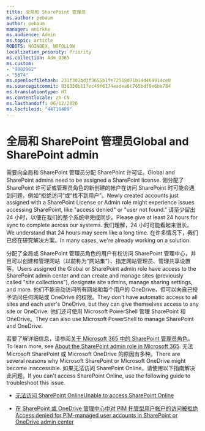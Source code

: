 ```yaml
---
title: 全局和 SharePoint 管理员
ms.author: pebaum
author: pebaum
manager: mnirkhe
ms.audience: Admin
ms.topic: article
ROBOTS: NOINDEX, NOFOLLOW
localization_priority: Priority
ms.collection: Adm_O365
ms.custom:
- "9002962"
- "5674"
ms.openlocfilehash: 231f302bd3f3655b1fe72518d71b14d464914ce0
ms.sourcegitcommit: 936330b11fec49f6174eadea6c765bdf9e6ba784
ms.translationtype: HT
ms.contentlocale: zh-CN
ms.lasthandoff: 06/12/2020
ms.locfileid: "44716409"
---
```

# <a name="global-and-sharepoint-admin"></a><span data-ttu-id="c0e1d-102">全局和 SharePoint 管理员</span><span class="sxs-lookup"><span data-stu-id="c0e1d-102">Global and SharePoint admin</span></span>

<span data-ttu-id="c0e1d-103">需要向全局和 SharePoint 管理员分配 SharePoint 许可证。</span><span class="sxs-lookup"><span data-stu-id="c0e1d-103">Global and SharePoint admins need to be assigned a SharePoint license.</span></span> <span data-ttu-id="c0e1d-104">刚分配了 SharePoint 许可证或管理员角色的新创建的帐户在访问 SharePoint 时可能会遇到问题，例如“拒绝访问”或“找不到用户”。</span><span class="sxs-lookup"><span data-stu-id="c0e1d-104">Newly created accounts just assigned with a SharePoint License or Admin role might experience issues accessing SharePoint, like "access denied" or "user not found."</span></span> <span data-ttu-id="c0e1d-105">请至少留出 24 小时，以便在我们的整个系统中完成同步。</span><span class="sxs-lookup"><span data-stu-id="c0e1d-105">Please give at least 24 hours for sync to complete across our systems.</span></span> <span data-ttu-id="c0e1d-106">我们理解，24 小时可能看起来很长。</span><span class="sxs-lookup"><span data-stu-id="c0e1d-106">We understand that 24 hours may seem like a long time.</span></span> <span data-ttu-id="c0e1d-107">在许多情况下，我们已经在研究解决方案。</span><span class="sxs-lookup"><span data-stu-id="c0e1d-107">In many cases, we're already working on a solution.</span></span>

<span data-ttu-id="c0e1d-108">分配了全局或 SharePoint 管理员角色的用户有权访问 SharePoint 管理中心，并且可以创建和管理网站（以前称为“网站集”）、指定网站管理员、管理共享设置等。</span><span class="sxs-lookup"><span data-stu-id="c0e1d-108">Users assigned the Global or SharePoint admin role have access to the SharePoint admin center and can create and manage sites (previously called "site collections"), designate site admins, manage sharing settings, and more.</span></span> <span data-ttu-id="c0e1d-109">他们不能自动访问所有网站和每个用户的 OneDrive，但可以向自己授予访问任何网站或 OneDrive 的权限。</span><span class="sxs-lookup"><span data-stu-id="c0e1d-109">They don't have automatic access to all sites and each user's OneDrive, but they can give themselves access to any site or OneDrive.</span></span> <span data-ttu-id="c0e1d-110">他们还可使用 Microsoft PowerShell 管理 SharePoint 和 OneDrive。</span><span class="sxs-lookup"><span data-stu-id="c0e1d-110">They can also use Microsoft PowerShell to manage SharePoint and OneDrive.</span></span>

<span data-ttu-id="c0e1d-111">若要了解详细信息，请参阅[关于 Microsoft 365 中的 SharePoint 管理员角色](https://docs.microsoft.com/sharepoint/sharepoint-admin-role)。</span><span class="sxs-lookup"><span data-stu-id="c0e1d-111">To learn more, see [About the SharePoint admin role in Microsoft 365](https://docs.microsoft.com/sharepoint/sharepoint-admin-role).</span></span>
<span data-ttu-id="c0e1d-112">无法 Microsoft SharePoint 或 Microsoft OneDrive 的原因有多种。</span><span class="sxs-lookup"><span data-stu-id="c0e1d-112">There are several reasons why Microsoft SharePoint or Microsoft OneDrive might become inaccessible.</span></span> <span data-ttu-id="c0e1d-113">如果无法访问 SharePoint Online，请使用以下指南解决此问题。</span><span class="sxs-lookup"><span data-stu-id="c0e1d-113">If you can't access SharePoint Online, use the following guide to troubleshoot this issue.</span></span>

- [<span data-ttu-id="c0e1d-114">无法访问 SharePoint Online</span><span class="sxs-lookup"><span data-stu-id="c0e1d-114">Unable to access SharePoint Online</span></span>](https://docs.microsoft.com/sharepoint/troubleshoot/sharing-and-permissions/sharepoint-online-inaccessible)

- [<span data-ttu-id="c0e1d-115">在 SharePoint 或 OneDrive 管理中心中对 PIM 托管型用户帐户的访问被拒绝</span><span class="sxs-lookup"><span data-stu-id="c0e1d-115">Access denied for PIM-managed user accounts in SharePoint or OneDrive admin center</span></span>](https://docs.microsoft.com/sharepoint/troubleshoot/administration/access-denied-to-pim-user-accounts)